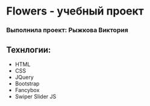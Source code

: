 # Flowers - учебный проект
### Выполнила проект: Рыжкова Виктория

## Технлогии:
- HTML
- CSS
- JQuery
- Bootstrap
- Fancybox
- Swiper Slider JS
